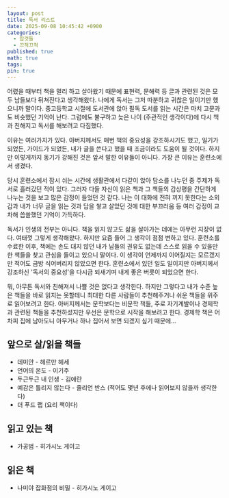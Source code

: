```yaml
---
layout: post
title: 독서 리스트
date: 2025-09-08 10:45:42 +0900
categories:
  - 잡것들
  - 끄적끄적
published: true
math: true
tags:
pin: true
---
```

어렸을 때부터 책을 멀리 하고 살아왔기 때문에 표현력, 문해력 등 글과 관련된 것은 모두 남들보다 뒤쳐진다고 생각해왔다. 나에게 독서는 그저 따분하고 귀찮은 일이기만 했으니까 말이다. 중고등학교 시절에 도서관에 앉아 필독 도서를 읽는 시간은 마치 고문과도 비슷했던 기억이 난다. 그럼에도 불구하고 늦은 나이 (주관적인 생각이다)에 다시 책과 친해지고 독서를 해보려고 다짐했다.

이유는 여러가지가 있다. 아버지께서도 매번 책의 중요성을 강조하시기도 했고, 일기가 되었든, 가이드가 되었든, 내가 글을 쓴다고 했을 때 조금이라도 도움이 될 것이다. 하지만 이렇게까지 동기가 강해진 것은 앞서 말한 이유들이 아니다. 가장 큰 이유는 훈련소에서 생겼다.

당시 훈련소에서 잠시 쉬는 시간에 생활관에서 다같이 앉아 담소를 나누던 중 주제가 독서로 흘러갔던 적이 있다. 그러자 다들 자신이 읽은 책과 그 책들의 감상평을 간단하게 나누는 것을 보고 많은 감정이 들었던 것 같다. 나는 이 대화에 전혀 끼지 못한다는 소외감과 내가 너무 글을 읽는 것과 담을 쌓고 살았던 것에 대한 부끄러움 등 여러 감정이 교차해 씁쓸했던 기억이 가득하다. 

독서가 인생의 전부는 아니다. 책을 읽지 않고도 삶을 살아가는 데에는 아무런 지장이 없다. 여태껏 그렇게 생각해왔다. 하지만 요즘 들어 그 생각이 점점 변하고 있다. 훈련소를 수료한 이후, 책에는 손도 대지 않던 내가 남들의 권유도 없는데 스스로 읽을 수 있을만한 책들을 찾고 관심을 들이고 있으니 말이다. 이 생각이 언제까지 이어질지는 모르겠지만 적어도 금방 식어버리지 않았으면 한다. 훈련소에서 있던 일도 일이지만 아버지께서 강조하신 '독서의 중요성'을 다시금 되새기며 내게 좋은 버릇이 되었으면 한다.

뭐, 아무튼 독서와 친해져서 나쁠 것은 없다고 생각한다. 하지만 그렇다고 내가 수준 높은 책들을 바로 읽지는 못할테니 최대한 다른 사람들이 추천해주거나 쉬운 책들을 위주로 읽어보려고 한다. 아버지께서는 문학보다는 비문학 책들, 주로 자기계발이나 경제학과 관련된 책들을 추천하셨지만 우선은 문학으로 시작을 해보려고 한다. 경제학 책은 어차피 집에 남아도니 아무거나 하나 집어서 보면 되겠지 싶기 때문에...

## 앞으로 살/읽을 책들

- 데미안 - 헤르만 헤세
- 언어의 온도 - 이기주
- 두근두근 내 인생 - 김애란
- 예감은 틀리지 않는다 - 줄리언 반스 (적어도 몇년 후에나 읽어보지 않을까 생각한다)
- 더 푸드 랩 (요리 책이다)

## 읽고 있는 책
- 가공범 - 히가시노 게이고

## 읽은 책
- 나미야 잡화점의 비밀 - 히가시노 게이고


